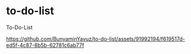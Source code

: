 # to-do-list
To-Do-List


https://github.com/BunyaminYavuz/to-do-list/assets/91992194/f619517d-ed5f-4c87-8b5b-62781c6ab77f

